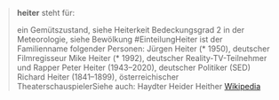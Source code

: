 > **heiter** steht für:
>
> ein Gemütszustand, siehe Heiterkeit
> Bedeckungsgrad 2 in der Meteorologie, siehe Bewölkung #EinteilungHeiter ist der Familienname folgender Personen:
> Jürgen Heiter (* 1950), deutscher Filmregisseur
> Mike Heiter (* 1992), deutscher Reality-TV-Teilnehmer und Rapper
> Peter Heiter (1943–2020), deutscher Politiker (SED)
> Richard Heiter (1841–1899), österreichischer TheaterschauspielerSiehe auch:
> Haydter
> Heider
> Heither
> [Wikipedia](https://de.wikipedia.org/wiki/Heiter)